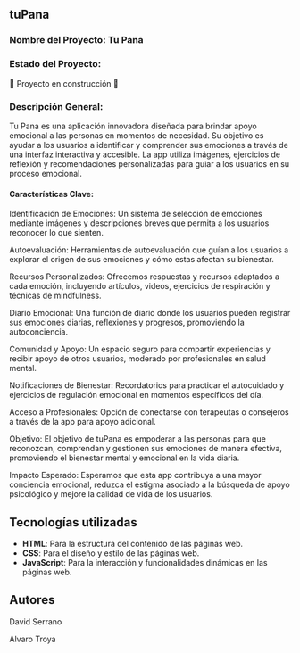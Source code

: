 
 ## tuPana ##

### Nombre del Proyecto: Tu Pana

### Estado del Proyecto:
:construction: Proyecto en construcción :construction:

### Descripción General:
Tu Pana es una aplicación innovadora diseñada para brindar apoyo emocional a las personas en momentos de necesidad. Su objetivo es ayudar a los usuarios a identificar y comprender sus emociones a través de una interfaz interactiva y accesible. La app utiliza imágenes, ejercicios de reflexión y recomendaciones personalizadas para guiar a los usuarios en su proceso emocional.

#### Características Clave:

Identificación de Emociones:
        Un sistema de selección de emociones mediante imágenes y descripciones breves que permita a los usuarios reconocer lo que sienten.

Autoevaluación:
        Herramientas de autoevaluación que guían a los usuarios a explorar el origen de sus emociones y cómo estas afectan su bienestar.

Recursos Personalizados:
        Ofrecemos respuestas y recursos adaptados a cada emoción, incluyendo artículos, videos, ejercicios de respiración y técnicas de mindfulness.

Diario Emocional:
        Una función de diario donde los usuarios pueden registrar sus emociones diarias, reflexiones y progresos, promoviendo la autoconciencia.

Comunidad y Apoyo:
        Un espacio seguro para compartir experiencias y recibir apoyo de otros usuarios, moderado por profesionales en salud mental.

Notificaciones de Bienestar:
        Recordatorios para practicar el autocuidado y ejercicios de regulación emocional en momentos específicos del día.

Acceso a Profesionales:
        Opción de conectarse con terapeutas o consejeros a través de la app para apoyo adicional.

Objetivo: El objetivo de tuPana es empoderar a las personas para que reconozcan, comprendan y gestionen sus emociones de manera efectiva, promoviendo el bienestar mental y emocional en la vida diaria.

Impacto Esperado: Esperamos que esta app contribuya a una mayor conciencia emocional, reduzca el estigma asociado a la búsqueda de apoyo psicológico y mejore la calidad de vida de los usuarios.


## Tecnologías utilizadas

- **HTML**: Para la estructura del contenido de las páginas web.
- **CSS**: Para el diseño y estilo de las páginas web.
- **JavaScript**: Para la interacción y funcionalidades dinámicas en las páginas web.


## Autores

David Serrano 

Alvaro Troya 
